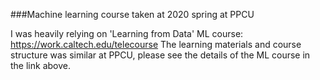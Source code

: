 ###Machine learning course taken at 2020 spring at PPCU

I was heavily relying on 'Learning from Data' ML course: https://work.caltech.edu/telecourse
The learning materials and course structure was similar at PPCU, please see the details of the ML course in the link above.